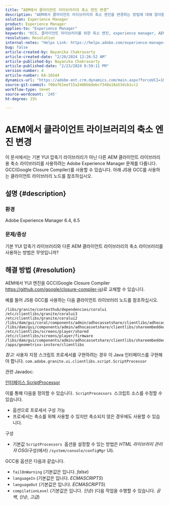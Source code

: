 ```yaml
---
title: “AEM에서 클라이언트 라이브러리의 축소 엔진 변경”
description: "AEM에서 클라이언트 라이브러리의 축소 엔진을 변경하는 방법에 대해 알아봅니다. YUI 엔진을 Google Closure Compiler로 교체합니다."
solution: Experience Manager
product: Experience Manager
applies-to: "Experience Manager"
keywords: "KCS, 클라이언트 라이브러리를 위한 축소 엔진, experience manager, AEM, YUI 압축기, GCC, Google Closure Compiler"
resolution: Resolution
internal-notes: "Helpx Link: https://helpx.adobe.com/experience-manager/kb/how-to-change-the-minification-engine-for-client-libraries-in-AEM.html"
bug: false
article-created-by: Nayanika Chakravarty
article-created-date: "2/20/2024 12:26:52 AM"
article-published-by: Nayanika Chakravarty
article-published-date: "2/23/2024 8:59:11 PM"
version-number: 4
article-number: KA-16544
dynamics-url: "https://adobe-ent.crm.dynamics.com/main.aspx?forceUCI=1&pagetype=entityrecord&etn=knowledgearticle&id=0e953abb-86cf-ee11-9079-6045bd006239"
source-git-commit: f00af61eef15a2406bbdebcf340a18a53dcb1cc2
workflow-type: tm+mt
source-wordcount: '245'
ht-degree: 15%

---
```


# AEM에서 클라이언트 라이브러리의 축소 엔진 변경


이 문서에서는 기본 YUI 압축기 라이브러리가 아닌 다른 AEM 클라이언트 라이브러리용 축소 라이브러리를 사용하려는 Adobe Experience Manager 문제를 다룹니다. GCC(Google Closure Compiler)를 사용할 수 있습니다. 아래 JS용 GCC를 사용하는 클라이언트 라이브러리 노드를 참조하십시오.

## 설명 {#description}


### <b>환경</b>

Adobe Experience Manager 6.4, 6.5

### <b>문제/증상</b>

기본 YUI 압축기 라이브러리와 다른 AEM 클라이언트 라이브러리의 축소 라이브러리를 사용하는 방법은 무엇입니까?


## 해결 방법 {#resolution}


AEM에서 YUI 엔진을 GCC(Google Closure Compiler https://github.com/google/closure-compiler-js)로 교체할 수 있습니다.

예를 들어 JS용 GCC를 사용하는 다음 클라이언트 라이브러리 노드를 참조하십시오.


```
/libs/granite/contexthub/dependencies/coralui
/etc/clientlibs/granite/coralui3
/etc/clientlibs/granite/coralui2
/libs/dam/gui/coral/components/admin/adhocassetshare/clientlibs/adhocassetshare
/libs/dam/gui/components/admin/adhocassetshare/clientlibs/shareembedded
/etc/clientlibs/screens/player/shared
/etc/clientlibs/screens/player/firmware
/libs/dam/gui/components/admin/adhocassetshare/clientlibs/shareembeddedpreview
/apps/geometrixx-instore/clientlibs
```


*참고:* 사용자 지정 스크립트 프로세서를 구현하려는 경우 이 Java 인터페이스를 구현해야 합니다.
`com.adobe.granite.ui.clientlibs.script.ScriptProcessor`

관련 Javadoc:

[인터페이스 ScriptProcessor](https://helpx.adobe.com/kr/experience-manager/6-5/sites/developing/using/reference-materials/javadoc/com/adobe/granite/ui/clientlibs/script/ScriptProcessor.html)

이를 통해 다음을 정의할 수 있습니다.` ScriptProcessors `스크립트 소스를 수정할 수 있습니다.

- 옵션으로 프로세서 구성 가능
- 프로세서는 축소를 위해 사용할 수 있지만 축소되지 않은 경우에도 사용할 수 있습니다.


구성

- 기본값 `ScriptProcessors `옵션을 설정할 수 있는 방법은 *HTML 라이브러리 관리자 OSGi*&#x200B;구성(에서) `/system/console/configMgr` UI).


GCC용 옵션은 다음과 같습니다.

- `failOnWarning` (기본값은 입니다. *false*)
- `languageIn` (기본값은 입니다. *ECMASCRIPT5*)
- `languageOut` (기본값은 입니다. *ECMASCRIPT5*)
- `compilationLevel` (기본값은 입니다. *단순*) (다음 작업을 수행할 수 있습니다. *공백*, *단순*, *고급*)

